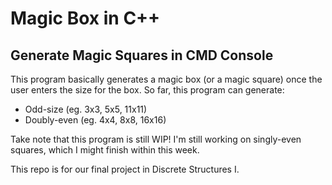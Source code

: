 # Magic Box in C++

## Generate Magic Squares in CMD Console

This program basically generates a magic box (or a magic square) once the user enters the size for the box.
So far, this program can generate:
* Odd-size (eg. 3x3, 5x5, 11x11)
* Doubly-even (eg. 4x4, 8x8, 16x16)

Take note that this program is still WIP!
I'm still working on singly-even squares, which I might finish within this week.

This repo is for our final project in Discrete Structures I.
